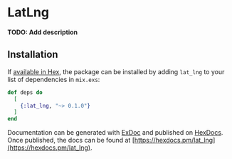 # LatLng

**TODO: Add description**

## Installation

If [available in Hex](https://hex.pm/docs/publish), the package can be installed
by adding `lat_lng` to your list of dependencies in `mix.exs`:

```elixir
def deps do
  [
    {:lat_lng, "~> 0.1.0"}
  ]
end
```

Documentation can be generated with [ExDoc](https://github.com/elixir-lang/ex_doc)
and published on [HexDocs](https://hexdocs.pm). Once published, the docs can
be found at [https://hexdocs.pm/lat_lng](https://hexdocs.pm/lat_lng).

